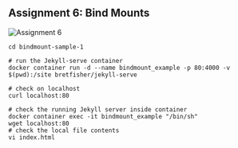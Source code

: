 ## Assignment 6: Bind Mounts
![Assignment 6](https://i.imgur.com/NMxwJK1.png)

```
cd bindmount-sample-1

# run the Jekyll-serve container 
docker container run -d --name bindmount_example -p 80:4000 -v $(pwd):/site bretfisher/jekyll-serve

# check on localhost
curl localhost:80

# check the running Jekyll server inside container
docker container exec -it bindmount_example "/bin/sh"
wget localhost:80
# check the local file contents
vi index.html
```
